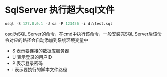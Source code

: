 # SqlServer 执行超大sql文件

```sql
osql -S 127.0.0.1 -U sa -P 123456 -i d:\test.sql
```

osql为SQL Server的命令，在cmd中执行该命令，一般安装完SQL Server后该命令对应的路径会自动添加到系统环境变量中

* S 表示要连接的数据库服务器
* U 表示登录的用户ID
* P 表示登录密码
* i 表示要执行的脚本文件路径
